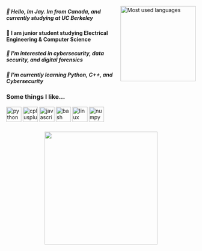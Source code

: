 
<a href="#"><img align="right" src="https://github-readme-stats.vercel.app/api/top-langs/?username=K1zum1&theme=dark&hide_border=false&include_all_commits=false&count_private=true&layout=compact" height="200px" alt="Most used languages"></a>

##### 👋 Hello, Im Jay. Im from Canada, and currently studying at UC Berkeley
####  🧐 I am junior student studying Electrical Engineering & Computer Science
##### 👀 I’m interested in cybersecurity, data security, and digital forensics
##### 🌱 I’m currently learning Python, C++, and Cybersecurity


### Some things I like...
<div align="left">
  <img src="https://img.shields.io/badge/Python-3776AB?logo=python&logoColor=white&style=for-the-badge" height="40" alt="python logo"  />
  <img src="https://img.shields.io/badge/C++-00599C?logo=cplusplus&logoColor=white&style=for-the-badge" height="40" alt="cplusplus logo"  />
  <img src="https://img.shields.io/badge/JavaScript-F7DF1E?logo=javascript&logoColor=black&style=for-the-badge" height="40" alt="javascript logo"  />
  <img src="https://img.shields.io/badge/GNU Bash-4EAA25?logo=gnubash&logoColor=white&style=for-the-badge" height="40" alt="bash logo"  />
  <img src="https://img.shields.io/badge/Linux-FCC624?logo=linux&logoColor=black&style=for-the-badge" height="40" alt="linux logo"  />
  <img src="https://img.shields.io/badge/NumPy-013243?logo=numpy&logoColor=white&style=for-the-badge" height="40" alt="numpy logo"  />
</div>

###

<div align="center">
  <img height="300" src="https://media.giphy.com/media/7rdCcxQDPuMgW61B1p/giphy.gif?cid=790b761199nl78j9b36mj4w9w6l89j08i7d276tpxhg5kkkx&ep=v1_gifs_search&rid=giphy.gif&ct=g"  />
</div>
